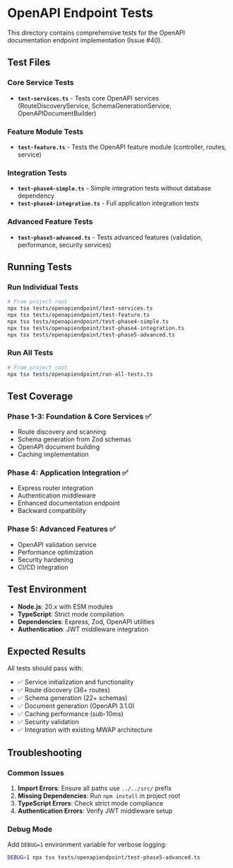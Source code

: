 # OpenAPI Endpoint Tests

This directory contains comprehensive tests for the OpenAPI documentation endpoint implementation (Issue #40).

## Test Files

### Core Service Tests
- **`test-services.ts`** - Tests core OpenAPI services (RouteDiscoveryService, SchemaGenerationService, OpenAPIDocumentBuilder)

### Feature Module Tests  
- **`test-feature.ts`** - Tests the OpenAPI feature module (controller, routes, service)

### Integration Tests
- **`test-phase4-simple.ts`** - Simple integration tests without database dependency
- **`test-phase4-integration.ts`** - Full application integration tests

### Advanced Feature Tests
- **`test-phase5-advanced.ts`** - Tests advanced features (validation, performance, security services)

## Running Tests

### Run Individual Tests
```bash
# From project root
npx tsx tests/openapiendpoint/test-services.ts
npx tsx tests/openapiendpoint/test-feature.ts
npx tsx tests/openapiendpoint/test-phase4-simple.ts
npx tsx tests/openapiendpoint/test-phase4-integration.ts
npx tsx tests/openapiendpoint/test-phase5-advanced.ts
```

### Run All Tests
```bash
# From project root
npx tsx tests/openapiendpoint/run-all-tests.ts
```

## Test Coverage

### Phase 1-3: Foundation & Core Services ✅
- Route discovery and scanning
- Schema generation from Zod schemas
- OpenAPI document building
- Caching implementation

### Phase 4: Application Integration ✅
- Express router integration
- Authentication middleware
- Enhanced documentation endpoint
- Backward compatibility

### Phase 5: Advanced Features ✅
- OpenAPI validation service
- Performance optimization
- Security hardening
- CI/CD integration

## Test Environment

- **Node.js**: 20.x with ESM modules
- **TypeScript**: Strict mode compilation
- **Dependencies**: Express, Zod, OpenAPI utilities
- **Authentication**: JWT middleware integration

## Expected Results

All tests should pass with:
- ✅ Service initialization and functionality
- ✅ Route discovery (36+ routes)
- ✅ Schema generation (22+ schemas)
- ✅ Document generation (OpenAPI 3.1.0)
- ✅ Caching performance (sub-10ms)
- ✅ Security validation
- ✅ Integration with existing MWAP architecture

## Troubleshooting

### Common Issues
1. **Import Errors**: Ensure all paths use `../../src/` prefix
2. **Missing Dependencies**: Run `npm install` in project root
3. **TypeScript Errors**: Check strict mode compliance
4. **Authentication Errors**: Verify JWT middleware setup

### Debug Mode
Add `DEBUG=1` environment variable for verbose logging:
```bash
DEBUG=1 npx tsx tests/openapiendpoint/test-phase5-advanced.ts
```